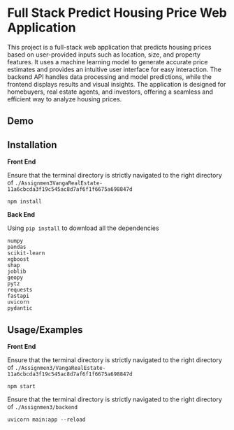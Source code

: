 
# Full Stack Predict Housing Price Web Application

This project is a full-stack web application that predicts housing prices based on user-provided inputs such as location, size, and property features. It uses a machine learning model to generate accurate price estimates and provides an intuitive user interface for easy interaction. The backend API handles data processing and model predictions, while the frontend displays results and visual insights. The application is designed for homebuyers, real estate agents, and investors, offering a seamless and efficient way to analyze housing prices.









## Demo




## Installation

**Front End**

Ensure that the terminal directory is strictly navigated to the right directory of ```./Assignmen3VangaRealEstate-11a6cbcda3f19c545ac8d7af6f1f6675a698847d```
```Installation
npm install
```

**Back End**

Using ```pip install``` to download all the dependencies

```Installation
numpy
pandas
scikit-learn
xgboost
shap
joblib
geopy
pytz
requests
fastapi
uvicorn
pydantic
```



## Usage/Examples

**Front End**

Ensure that the terminal directory is strictly navigated to the right directory of ```./Assignmen3/VangaRealEstate-11a6cbcda3f19c545ac8d7af6f1f6675a698847d```

```Usage
npm start
```

Ensure that the terminal directory is strictly navigated to the right directory of ```./Assignmen3/backend```

```Usage
uvicorn main:app --reload
```
